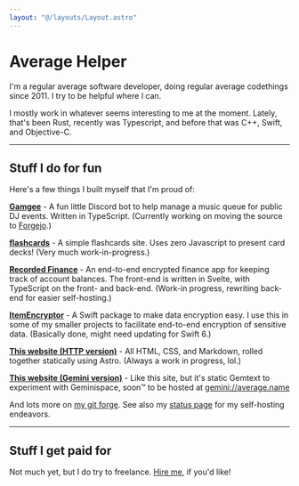 ```yaml
---
layout: "@/layouts/Layout.astro"
---
```


# Average Helper

I'm a regular average software developer, doing regular average codethings since 2011. I try to be helpful where I can.

I mostly work in whatever seems interesting to me at the moment. Lately, that's been Rust, recently was Typescript, and before that was C++, Swift, and Objective-C.

---

## Stuff I do for fun

Here's a few things I built myself that I'm proud of:

[**Gamgee**](https://github.com/AverageHelper/Gamgee) - A fun little Discord bot to help manage a music queue for public DJ events. Written in TypeScript. (Currently working on moving the source to [Forgejo](https://git.average.name/AverageHelper?tab=repositories).)

[**flashcards**](https://flashcards.average.name) - A simple flashcards site. Uses zero Javascript to present card decks! (Very much work-in-progress.)

[**Recorded Finance**](https://recorded.finance) - An end-to-end encrypted finance app for keeping track of account balances. The front-end is written in Svelte, with TypeScript on the front- and back-end. (Work-in progress, rewriting back-end for easier self-hosting.)

[**ItemEncryptor**](https://github.com/AverageHelper/ItemEncryptor) - A Swift package to make data encryption easy. I use this in some of my smaller projects to facilitate end-to-end encryption of sensitive data. (Basically done, might need updating for Swift 6.)

[**This website (HTTP version)**](https://git.average.name/AverageHelper/portfolio) - All HTML, CSS, and Markdown, rolled together statically using Astro. (Always a work in progress, lol.)

[**This website (Gemini version)**](https://git.average.name/AverageHelper/portfolio-gemini) - Like this site, but it's static Gemtext to experiment with Geminispace, soon™ to be hosted at [gemini://average.name](gemini://average.name)

And lots more on [my git forge](https://git.average.name/AverageHelper?tab=repositories). See also my [status page](https://status.average.name) for my self-hosting endeavors.

<!-- TODO: Add a thing about Rainverse Wiki. That's not something I did *myself*, but a project I'm on that I'm proud of. Probs don't mention that I own the domain, since I don't want that to be forever. Maybe reorganize this part? Use a /now page for projects? Idk -->

---

## Stuff I get paid for

Not much yet, but I do try to freelance. [Hire me](/work), if you'd like!

